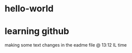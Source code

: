 # hello-world
learning github
================

making some text changes in the eadme file @ 13:12 IL time

